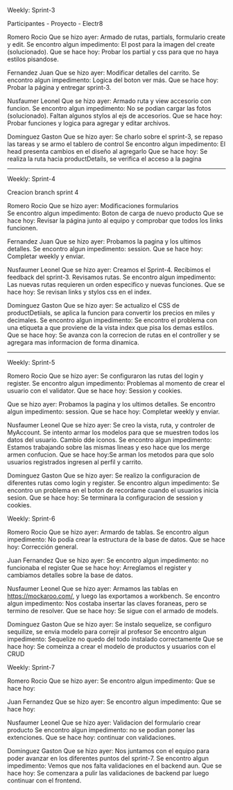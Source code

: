 Weekly: Sprint-3

Participantes - Proyecto - Electr8

Romero Rocio
Que se hizo ayer: Armado de rutas, partials, formulario create y edit.
Se encontro algun impedimento: El post para la imagen del create (solucionado).
Que se hace hoy: Probar los partial y css para que no haya estilos pisandose.

Fernandez Juan
Que se hizo ayer: Modificar detalles del carrito.
Se encontro algun impedimento: Logica del boton ver más.
Que se hace hoy: Probar la página y entregar sprint-3.

Nusfaumer Leonel
Que se hizo ayer: Armado ruta y view accesorio con funcion.
Se encontro algun impedimento: No se podian cargar las fotos (solucionado). Faltan algunos stylos al ejs de accesorios.
Que se hace hoy: Probar funciones y logica para agregar y editar archivos.

Dominguez Gaston
Que se hizo ayer: Se charlo sobre el sprint-3, se repaso las tareas y se armo el tablero de control
Se encontro algun impedimento: El head presenta cambios en el diseño al agregarlo
Que se hace hoy: Se realiza la ruta hacia productDetails, se verifica el acceso a la pagina

---

Weekly: Sprint-4

Creacion branch sprint 4

Romero Rocio
Que se hizo ayer: Modificaciones formularios  
Se encontro algun impedimento: Boton de carga de nuevo producto
Que se hace hoy: Revisar la página junto al equipo y comprobar que todos los links funcionen.

Fernandez Juan
Que se hizo ayer: Probamos la pagina y los ultimos detalles.
Se encontro algun impedimento: session.
Que se hace hoy: Completar weekly y enviar.

Nusfaumer Leonel
Que se hizo ayer: Creamos el Sprint-4. Recibimos el feedback del sprint-3. Revisamos rutas.
Se encontro algun impedimento: Las nuevas rutas requieren un orden especifico y nuevas funciones.
Que se hace hoy: Se revisan links y stylos css en el index.

Dominguez Gaston
Que se hizo ayer: Se actualizo el CSS de productDetiials, se aplica la funcion para convertir los precios en miles y decimales.
Se encontro algun impedimento: Se encontro el problema con una etiqueta a que proviene de la vista index que pisa los demas estilos.
Que se hace hoy: Se avanza con la correcion de rutas en el controller y se agregara mas informacion de forma dinamica.

---

Weekly: Sprint-5

Romero Rocio
Que se hizo ayer: Se configuraron las rutas del login y register.
Se encontro algun impedimento: Problemas al momento de crear el usuario con el validator.
Que se hace hoy: Session y cookies.

Que se hizo ayer: Probamos la pagina y los ultimos detalles.
Se encontro algun impedimento: session.
Que se hace hoy: Completar weekly y enviar.

Nusfaumer Leonel
Que se hizo ayer: Se creo la vista, ruta, y controler de MyAccount. Se intento armar los modelos para que se muestren todos los datos del usuario. Cambio dde iconos.
Se encontro algun impedimento: Estamos trabajando sobre las mismas lineas y eso hace que los merge armen confucion.
Que se hace hoy:Se arman los metodos para que solo usuarios registrados ingresen al perfil y carrito.

Dominguez Gaston
Que se hizo ayer: Se realizo la configuracion de diferentes rutas como login y register.
Se encontro algun impedimento: Se encontro un problema en el boton de recordame cuando el usuarios inicia sesion.
Que se hace hoy: Se terminara la configuracion de session y cookies.

Weekly: Sprint-6

Romero Rocio
Que se hizo ayer: Armardo de tablas.
Se encontro algun impedimento: No podía crear la estructura de la base de datos.
Que se hace hoy: Corrección general.

Juan Fernandez
Que se hizo ayer:
Se encontro algun impedimento: no funcionaba el register
Que se hace hoy: Arreglamos el register y cambiamos detalles sobre la base de datos.

Nusfaumer Leonel
Que se hizo ayer: Armamos las tablas en https://mockaroo.com/, y luego las exportamos a workbench. 
Se encontro algun impedimento: Nos costaba insertar las claves foraneas, pero se termino de resolver.
Que se hace hoy: Se sigue con el armado de models.

Dominguez Gaston
Que se hizo ayer: Se instalo sequelize, se configuro sequilize, se envia modelo para correjir al profesor
Se encontro algun impedimento: Sequelize no quedo del todo instalado correctamente
Que se hace hoy: Se comeinza a crear el modelo de productos y usuarios con el CRUD


Weekly: Sprint-7

Romero Rocio
Que se hizo ayer:
Se encontro algun impedimento:
Que se hace hoy:

Juan Fernandez
Que se hizo ayer:
Se encontro algun impedimento:
Que se hace hoy:

Nusfaumer Leonel
Que se hizo ayer:  Validacion del formulario crear producto
Se encontro algun impedimento: no se podian poner las extenciones.
Que se hace hoy: continuar con validaciones.

Dominguez Gaston
Que se hizo ayer: Nos juntamos con el equipo para poder avanzar en los diferentes puntos del sprint-7.
Se encontro algun impedimento: Vemos que nos falta validaciones en el backend aun.
Que se hace hoy: Se comenzara a pulir las validaciones de backend par luego continuar con el frontend.